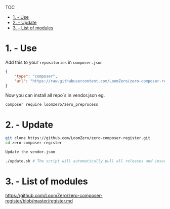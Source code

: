 TOC

- [1. - Use](#1---use)
- [2. - Update](#2---update)
- [3. - List of modules](#3---list-of-modules)

# 1. - Use

Add this to your `repositories` in `composer.json`

```json
{
    "type": "composer",
    "url": "https://raw.githubusercontent.com/LoomZero/zero-composer-register/master/"
}
```

Now you can install all repo`s in vendor.json eg.

```
composer require loomzero/zero_preprocess
```

# 2. - Update

```bash
git clone https://github.com/LoomZero/zero-composer-register.git
cd zero-composer-register

Update the vendor.json

./update.sh # The script will automatically pull all releases and insert it into packages.json and push it
```

# 3. - List of modules

https://github.com/LoomZero/zero-composer-register/blob/master/register.md
